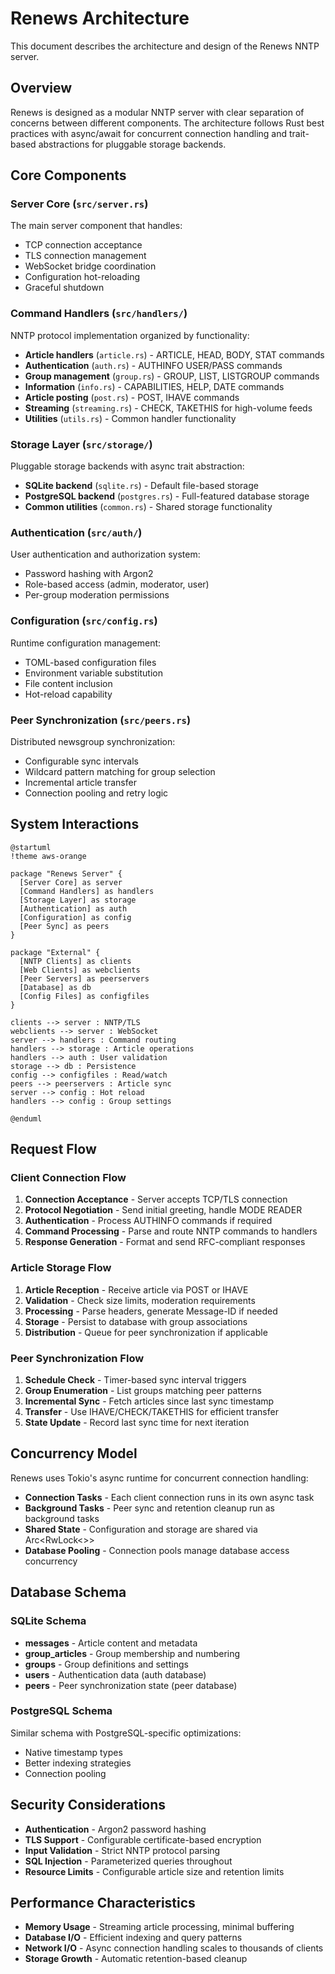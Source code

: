 # Renews Architecture

This document describes the architecture and design of the Renews NNTP server.

## Overview

Renews is designed as a modular NNTP server with clear separation of concerns between different components. The architecture follows Rust best practices with async/await for concurrent connection handling and trait-based abstractions for pluggable storage backends.

## Core Components

### Server Core (`src/server.rs`)
The main server component that handles:
- TCP connection acceptance 
- TLS connection management
- WebSocket bridge coordination
- Configuration hot-reloading
- Graceful shutdown

### Command Handlers (`src/handlers/`)
NNTP protocol implementation organized by functionality:
- **Article handlers** (`article.rs`) - ARTICLE, HEAD, BODY, STAT commands
- **Authentication** (`auth.rs`) - AUTHINFO USER/PASS commands  
- **Group management** (`group.rs`) - GROUP, LIST, LISTGROUP commands
- **Information** (`info.rs`) - CAPABILITIES, HELP, DATE commands
- **Article posting** (`post.rs`) - POST, IHAVE commands
- **Streaming** (`streaming.rs`) - CHECK, TAKETHIS for high-volume feeds
- **Utilities** (`utils.rs`) - Common handler functionality

### Storage Layer (`src/storage/`)
Pluggable storage backends with async trait abstraction:
- **SQLite backend** (`sqlite.rs`) - Default file-based storage
- **PostgreSQL backend** (`postgres.rs`) - Full-featured database storage
- **Common utilities** (`common.rs`) - Shared storage functionality

### Authentication (`src/auth/`)
User authentication and authorization system:
- Password hashing with Argon2
- Role-based access (admin, moderator, user)
- Per-group moderation permissions

### Configuration (`src/config.rs`)
Runtime configuration management:
- TOML-based configuration files
- Environment variable substitution
- File content inclusion
- Hot-reload capability

### Peer Synchronization (`src/peers.rs`)
Distributed newsgroup synchronization:
- Configurable sync intervals
- Wildcard pattern matching for group selection
- Incremental article transfer
- Connection pooling and retry logic

## System Interactions

```plantuml
@startuml
!theme aws-orange

package "Renews Server" {
  [Server Core] as server
  [Command Handlers] as handlers
  [Storage Layer] as storage
  [Authentication] as auth
  [Configuration] as config
  [Peer Sync] as peers
}

package "External" {
  [NNTP Clients] as clients
  [Web Clients] as webclients
  [Peer Servers] as peerservers
  [Database] as db
  [Config Files] as configfiles
}

clients --> server : NNTP/TLS
webclients --> server : WebSocket
server --> handlers : Command routing
handlers --> storage : Article operations
handlers --> auth : User validation
storage --> db : Persistence
config --> configfiles : Read/watch
peers --> peerservers : Article sync
server --> config : Hot reload
handlers --> config : Group settings

@enduml
```

## Request Flow

### Client Connection Flow
1. **Connection Acceptance** - Server accepts TCP/TLS connection
2. **Protocol Negotiation** - Send initial greeting, handle MODE READER
3. **Authentication** - Process AUTHINFO commands if required
4. **Command Processing** - Parse and route NNTP commands to handlers
5. **Response Generation** - Format and send RFC-compliant responses

### Article Storage Flow
1. **Article Reception** - Receive article via POST or IHAVE
2. **Validation** - Check size limits, moderation requirements
3. **Processing** - Parse headers, generate Message-ID if needed
4. **Storage** - Persist to database with group associations
5. **Distribution** - Queue for peer synchronization if applicable

### Peer Synchronization Flow
1. **Schedule Check** - Timer-based sync interval triggers
2. **Group Enumeration** - List groups matching peer patterns
3. **Incremental Sync** - Fetch articles since last sync timestamp
4. **Transfer** - Use IHAVE/CHECK/TAKETHIS for efficient transfer
5. **State Update** - Record last sync time for next iteration

## Concurrency Model

Renews uses Tokio's async runtime for concurrent connection handling:

- **Connection Tasks** - Each client connection runs in its own async task
- **Background Tasks** - Peer sync and retention cleanup run as background tasks
- **Shared State** - Configuration and storage are shared via Arc<RwLock<>> 
- **Database Pooling** - Connection pools manage database access concurrency

## Database Schema

### SQLite Schema
- **messages** - Article content and metadata
- **group_articles** - Group membership and numbering
- **groups** - Group definitions and settings
- **users** - Authentication data (auth database)
- **peers** - Peer synchronization state (peer database)

### PostgreSQL Schema
Similar schema with PostgreSQL-specific optimizations:
- Native timestamp types
- Better indexing strategies
- Connection pooling

## Security Considerations

- **Authentication** - Argon2 password hashing
- **TLS Support** - Configurable certificate-based encryption
- **Input Validation** - Strict NNTP protocol parsing
- **SQL Injection** - Parameterized queries throughout
- **Resource Limits** - Configurable article size and retention limits

## Performance Characteristics

- **Memory Usage** - Streaming article processing, minimal buffering
- **Database I/O** - Efficient indexing and query patterns
- **Network I/O** - Async connection handling scales to thousands of clients
- **Storage Growth** - Automatic retention-based cleanup